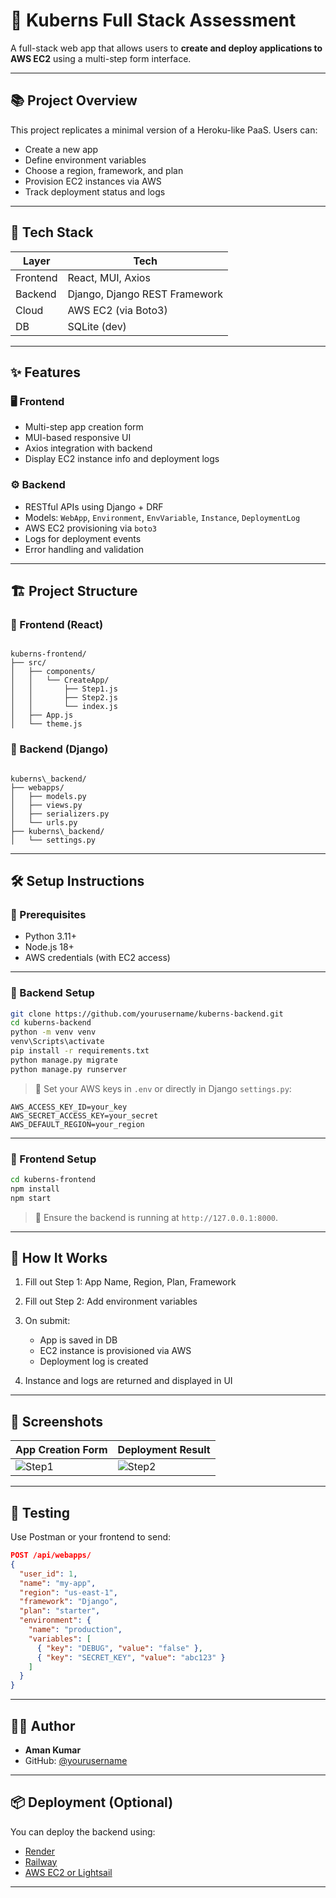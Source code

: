 # 🚀 Kuberns Full Stack Assessment

A full-stack web app that allows users to **create and deploy applications to AWS EC2** using a multi-step form interface.

---

## 📚 Project Overview

This project replicates a minimal version of a Heroku-like PaaS. Users can:

- Create a new app
- Define environment variables
- Choose a region, framework, and plan
- Provision EC2 instances via AWS
- Track deployment status and logs

---

## 🧱 Tech Stack

| Layer     | Tech                        |
|-----------|-----------------------------|
| Frontend  | React, MUI, Axios           |
| Backend   | Django, Django REST Framework |
| Cloud     | AWS EC2 (via Boto3)         |
| DB        | SQLite (dev)                |

---

## ✨ Features

### 🖥️ Frontend
- Multi-step app creation form
- MUI-based responsive UI
- Axios integration with backend
- Display EC2 instance info and deployment logs

### ⚙️ Backend
- RESTful APIs using Django + DRF
- Models: `WebApp`, `Environment`, `EnvVariable`, `Instance`, `DeploymentLog`
- AWS EC2 provisioning via `boto3`
- Logs for deployment events
- Error handling and validation

---

## 🏗️ Project Structure

### 📁 Frontend (React)
```

kuberns-frontend/
├── src/
│   ├── components/
│   │   └── CreateApp/
│   │       ├── Step1.js
│   │       ├── Step2.js
│   │       └── index.js
│   ├── App.js
│   └── theme.js

```

### 📁 Backend (Django)
```

kuberns\_backend/
├── webapps/
│   ├── models.py
│   ├── views.py
│   ├── serializers.py
│   └── urls.py
├── kuberns\_backend/
│   └── settings.py

````

---

## 🛠️ Setup Instructions

### 🔹 Prerequisites
- Python 3.11+
- Node.js 18+
- AWS credentials (with EC2 access)

---

### 🔸 Backend Setup

```bash
git clone https://github.com/yourusername/kuberns-backend.git
cd kuberns-backend
python -m venv venv
venv\Scripts\activate
pip install -r requirements.txt
python manage.py migrate
python manage.py runserver
````

> 🔐 Set your AWS keys in `.env` or directly in Django `settings.py`:

```env
AWS_ACCESS_KEY_ID=your_key
AWS_SECRET_ACCESS_KEY=your_secret
AWS_DEFAULT_REGION=your_region
```

---

### 🔸 Frontend Setup

```bash
cd kuberns-frontend
npm install
npm start
```

> 📌 Ensure the backend is running at `http://127.0.0.1:8000`.

---

## 🚀 How It Works

1. Fill out Step 1: App Name, Region, Plan, Framework
2. Fill out Step 2: Add environment variables
3. On submit:

   * App is saved in DB
   * EC2 instance is provisioned via AWS
   * Deployment log is created
4. Instance and logs are returned and displayed in UI

---

## 📸 Screenshots

| App Creation Form               | Deployment Result               |
| ------------------------------- | ------------------------------- |
| ![Step1](screenshots/step1.png) | ![Step2](screenshots/step2.png) |

---

## 🧪 Testing

Use Postman or your frontend to send:

```json
POST /api/webapps/
{
  "user_id": 1,
  "name": "my-app",
  "region": "us-east-1",
  "framework": "Django",
  "plan": "starter",
  "environment": {
    "name": "production",
    "variables": [
      { "key": "DEBUG", "value": "false" },
      { "key": "SECRET_KEY", "value": "abc123" }
    ]
  }
}
```

---

## 🧑‍💻 Author

* **Aman Kumar**
* GitHub: [@yourusername](https://github.com/yourusername)

---

## 📦 Deployment (Optional)

You can deploy the backend using:

* [Render](https://render.com/)
* [Railway](https://railway.app/)
* [AWS EC2 or Lightsail](https://aws.amazon.com)

---